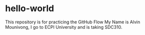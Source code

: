 # hello-world
This repository is for practicing the GitHub Flow
My Name is Alvin Mounivong, I go to ECPI University and is taking SDC310.
